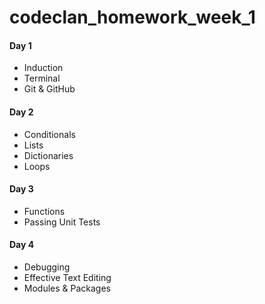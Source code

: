 # codeclan_homework_week_1
#### Day 1
- Induction
- Terminal
- Git & GitHub
#### Day 2
- Conditionals
- Lists
- Dictionaries
- Loops
#### Day 3
- Functions
- Passing Unit Tests
#### Day 4
- Debugging
- Effective Text Editing
- Modules & Packages
